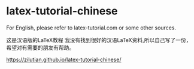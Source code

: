 # latex-tutorial-chinese 
For English, please refer to latex-tutorial.com or some other sources.

这是汉语版的LaTeX教程
我没有找到很好的汉语LaTeX资料,所以自己写了一份，希望对有需要的朋友有帮助。

https://zilutian.github.io/latex-tutorial-chinese/